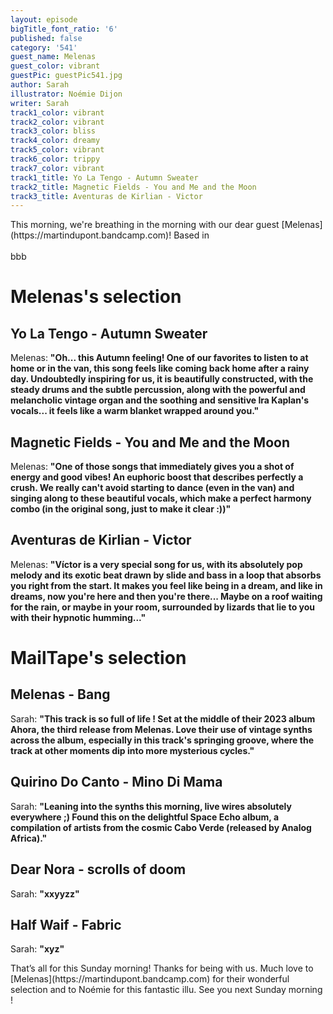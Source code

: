 ```yaml
---
layout: episode
bigTitle_font_ratio: '6'
published: false
category: '541'
guest_name: Melenas
guest_color: vibrant
guestPic: guestPic541.jpg
author: Sarah
illustrator: Noémie Dijon
writer: Sarah
track1_color: vibrant
track2_color: vibrant
track3_color: bliss
track4_color: dreamy
track5_color: vibrant
track6_color: trippy
track7_color: vibrant
track1_title: Yo La Tengo - Autumn Sweater
track2_title: Magnetic Fields - You and Me and the Moon
track3_title: Aventuras de Kirlian - Victor
---
```

<p id="introduction">
	This morning, we're breathing in the morning with our dear guest [Melenas](https://martindupont.bandcamp.com)! Based in 
	<br><br>
	bbb
</p>

# Melenas's selection

## Yo La Tengo - Autumn Sweater

Melenas: **"**Oh... this Autumn feeling! One of our favorites to listen to at home or in the van, this song feels like coming back home after a rainy day. Undoubtedly inspiring for us, it is beautifully constructed, with the steady drums and the subtle percussion, along with the powerful and melancholic vintage organ and the soothing and sensitive Ira Kaplan's vocals... it feels like a warm blanket wrapped around you.**"**


## Magnetic Fields - You and Me and the Moon

Melenas: **"**One of those songs that immediately gives you a shot of energy and good vibes! An euphoric boost that describes perfectly a crush. We really can't avoid starting to dance (even in the van) and singing along to these beautiful vocals, which make a perfect harmony combo (in the original song, just to make it clear :))**"**

## Aventuras de Kirlian - Victor

Melenas: **"**Víctor is a very special song for us, with its absolutely pop melody and its exotic beat drawn by slide and bass in a loop that absorbs you right from the start.
It makes you feel like being in a dream, and like in dreams, now you're here and then you're there... Maybe on a roof waiting for the rain, or maybe in your room, surrounded by lizards that lie to you with their hypnotic humming...**"**

# MailTape's selection

## Melenas - Bang 

Sarah: **"**This track is so full of life ! Set at the middle of their 2023 album Ahora, the third release from Melenas. Love their use of vintage synths across the album, especially in this track's springing groove, where the track at other moments dip into more mysterious cycles.**"**

## Quirino Do Canto - Mino Di Mama

Sarah: **"**Leaning into the synths this morning, live wires absolutely everywhere ;) Found this on the delightful Space Echo album, a compilation of artists from the cosmic Cabo Verde (released by Analog Africa).**"**

## Dear Nora - scrolls of doom

Sarah: **"**xxyyzz**"**


## Half Waif - Fabric

Sarah: **"**xyz**"**

<p id="outroduction">That’s all for this Sunday morning! Thanks for being with us. Much love to [Melenas](https://martindupont.bandcamp.com) for their wonderful selection and to Noémie for this fantastic illu. See you next Sunday morning !</p>
